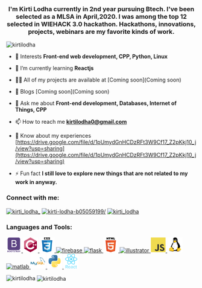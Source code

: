 <h3 align="center">I'm Kirti Lodha currently in 2nd year pursuing Btech. I've been selected as a MLSA in April,2020. I was among the top 12 selected in WIEHACK 3.0 hackathon. Hackathons, innovations, projects, webinars are my favorite kinds of work.</h3>

<p align="left"> <img src="https://komarev.com/ghpvc/?username=kirtilodha&label=Profile%20views&color=0e75b6&style=flat" alt="kirtilodha" /> </p>

- 🔭 Interests **Front-end web development, CPP, Python, Linux**

- 🌱 I’m currently learning **Reactjs**

- 👨‍💻 All of my projects are available at [Coming soon](Coming soon)

- 📝 Blogs [Coming soon](Coming soon)

- 💬 Ask me about **Front-end development, Databases, Internet of Things, CPP**

- 📫 How to reach me **kirtilodha0@gmail.com**

- 📄 Know about my experiences [https://drive.google.com/file/d/1pUmydGnHCDzRFt3W9Cf17_Z2pKkj10_j/view?usp=sharing](https://drive.google.com/file/d/1pUmydGnHCDzRFt3W9Cf17_Z2pKkj10_j/view?usp=sharing)

- ⚡ Fun fact **I still love to explore new things that are not related to my work in anyway.**

<h3 align="left">Connect with me:</h3>
<p align="left">
<a href="https://twitter.com/kirti_lodha_" target="blank"><img align="center" src="https://raw.githubusercontent.com/rahuldkjain/github-profile-readme-generator/neutral-icons/src/images/icons/Social/twitter.svg" alt="kirti_lodha_" height="30" width="40" /></a>
<a href="https://linkedin.com/in/kirti-lodha-b05059199/" target="blank"><img align="center" src="https://raw.githubusercontent.com/rahuldkjain/github-profile-readme-generator/neutral-icons/src/images/icons/Social/linked-in-alt.svg" alt="kirti-lodha-b05059199/" height="30" width="40" /></a>
<a href="https://www.codechef.com/users/kirti_lodha" target="blank"><img align="center" src="https://cdn.jsdelivr.net/npm/simple-icons@3.1.0/icons/codechef.svg" alt="kirti_lodha" height="30" width="40" /></a>
</p>

<h3 align="left">Languages and Tools:</h3>
<p align="left"> <a href="https://getbootstrap.com" target="_blank"> <img src="https://raw.githubusercontent.com/devicons/devicon/master/icons/bootstrap/bootstrap-plain-wordmark.svg" alt="bootstrap" width="40" height="40"/> </a> <a href="https://www.w3schools.com/cpp/" target="_blank"> <img src="https://raw.githubusercontent.com/devicons/devicon/master/icons/cplusplus/cplusplus-original.svg" alt="cplusplus" width="40" height="40"/> </a> <a href="https://www.w3schools.com/css/" target="_blank"> <img src="https://raw.githubusercontent.com/devicons/devicon/master/icons/css3/css3-original-wordmark.svg" alt="css3" width="40" height="40"/> </a> <a href="https://firebase.google.com/" target="_blank"> <img src="https://www.vectorlogo.zone/logos/firebase/firebase-icon.svg" alt="firebase" width="40" height="40"/> </a> <a href="https://flask.palletsprojects.com/" target="_blank"> <img src="https://www.vectorlogo.zone/logos/pocoo_flask/pocoo_flask-icon.svg" alt="flask" width="40" height="40"/> </a> <a href="https://www.w3.org/html/" target="_blank"> <img src="https://raw.githubusercontent.com/devicons/devicon/master/icons/html5/html5-original-wordmark.svg" alt="html5" width="40" height="40"/> </a> <a href="https://www.adobe.com/in/products/illustrator.html" target="_blank"> <img src="https://www.vectorlogo.zone/logos/adobe_illustrator/adobe_illustrator-icon.svg" alt="illustrator" width="40" height="40"/> </a> <a href="https://developer.mozilla.org/en-US/docs/Web/JavaScript" target="_blank"> <img src="https://raw.githubusercontent.com/devicons/devicon/master/icons/javascript/javascript-original.svg" alt="javascript" width="40" height="40"/> </a> <a href="https://www.linux.org/" target="_blank"> <img src="https://raw.githubusercontent.com/devicons/devicon/master/icons/linux/linux-original.svg" alt="linux" width="40" height="40"/> </a> <a href="https://www.mathworks.com/" target="_blank"> <img src="https://raw.githubusercontent.com/simple-icons/simple-icons/master/icons/mathworks.svg" alt="matlab" width="40" height="40"/> </a> <a href="https://www.mysql.com/" target="_blank"> <img src="https://raw.githubusercontent.com/devicons/devicon/master/icons/mysql/mysql-original-wordmark.svg" alt="mysql" width="40" height="40"/> </a> <a href="https://www.python.org" target="_blank"> <img src="https://raw.githubusercontent.com/devicons/devicon/master/icons/python/python-original.svg" alt="python" width="40" height="40"/> </a> <a href="https://reactjs.org/" target="_blank"> <img src="https://raw.githubusercontent.com/devicons/devicon/master/icons/react/react-original-wordmark.svg" alt="react" width="40" height="40"/> </a> </p>

<p><img align="left" src="https://github-readme-stats.vercel.app/api/top-langs?username=kirtilodha&show_icons=true&locale=en&layout=compact" alt="kirtilodha" /></p>

<p>&nbsp;<img align="center" src="https://github-readme-stats.vercel.app/api?username=kirtilodha&show_icons=true&locale=en" alt="kirtilodha" /></p>
